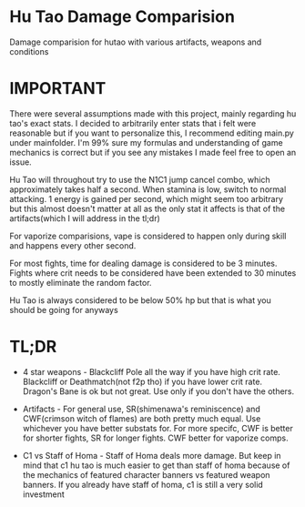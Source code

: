 # Hu Tao Damage Comparision
Damage comparision for hutao with various artifacts, weapons and conditions

# IMPORTANT

There were several assumptions made with this project, mainly regarding hu tao's exact stats. I decided to arbitrarily enter stats that i felt were reasonable but if you want to personalize this, I recommend editing main.py under mainfolder. I'm 99% sure my formulas and understanding of game mechanics is correct but if you see any mistakes I made feel free to open an issue. 

Hu Tao will throughout try to use the N1C1 jump cancel combo, which approximately takes half a second. When stamina is low, switch to normal attacking. 1 energy is gained per second, which might seem too arbitrary but this almost doesn't matter at all as the only stat it affects is that of the artifacts(which I will address in the tl;dr)

For vaporize comparisions, vape is considered to happen only during skill and happens every other second.

For most fights, time for dealing damage is considered to be 3 minutes. Fights where crit needs to be considered have been extended to 30 minutes to mostly eliminate the random factor.

Hu Tao is always considered to be below 50% hp but that is what you should be going for anyways

# TL;DR

- 4 star weapons - Blackcliff Pole all the way if you have high crit rate. Blackcliff or Deathmatch(not f2p tho) if you have lower crit rate. Dragon's Bane is ok but not great. Use only if you don't have the others.

- Artifacts - For general use, SR(shimenawa's reminiscence) and CWF(crimson witch of flames) are both pretty much equal. Use whichever you have better substats for. For more specifc, CWF is better for shorter fights, SR for longer fights. CWF better for vaporize comps.

- C1 vs Staff of Homa - Staff of Homa deals more damage. But keep in mind that c1 hu tao is much easier to get than staff of homa because of the mechanics of featured character banners vs featured weapon banners. If you already have staff of homa, c1 is still a very solid investment
